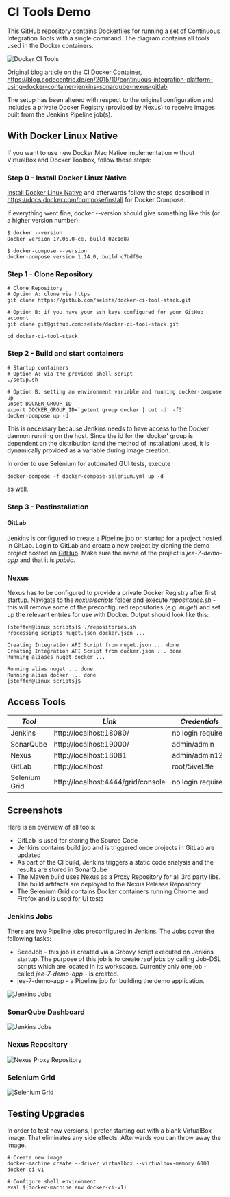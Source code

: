# CI Tools Demo

This GitHub repository contains Dockerfiles for running a set of Continuous Integration Tools with a single command. The diagram contains all tools used in the Docker containers.

![Docker CI Tools](screenshots/docker-ci-tools.png)

Original blog article on the CI Docker Container, https://blog.codecentric.de/en/2015/10/continuous-integration-platform-using-docker-container-jenkins-sonarqube-nexus-gitlab

The setup has been altered with respect to the original configuration and includes a private Docker Registry (provided by Nexus) to receive images built from the Jenkins Pipeline job(s).


## With Docker Linux Native

If you want to use new Docker Mac Native implementation without VirtualBox and Docker Toolbox, follow these steps:

### Step 0 - Install Docker Linux Native

[Install Docker Linux Native](https://docs.docker.com/engine/installation "Install Docker") and afterwards follow the steps described in https://docs.docker.com/compose/install for Docker Compose.

If everything went fine, docker --version should give something like this (or a higher version number):
```
$ docker --version
Docker version 17.06.0-ce, build 02c1d87

$ docker-compose --version
docker-compose version 1.14.0, build c7bdf9e
```

### Step 1 - Clone Repository

```
# Clone Repository
# Option A: clone via https
git clone https://github.com/selste/docker-ci-tool-stack.git

# Option B: if you have your ssh keys configured for your GitHub account
git clone git@github.com:selste/docker-ci-tool-stack.git

cd docker-ci-tool-stack
```

### Step 2 - Build and start containers

```
# Startup containers
# Option A: via the provided shell script
./setup.sh

# Option B: setting an environment variable and running docker-compose up
unset DOCKER_GROUP_ID
export DOCKER_GROUP_ID=`getent group docker | cut -d: -f3`
docker-compose up -d
```
This is necessary because Jenkins needs to have access to the Docker daemon running on the host. Since the id for the 'docker' group is dependent on the distribution (and the method of installation) used, it is dynamically provided as a variable during image creation.

In order to use Selenium for automated GUI tests, execute
```
docker-compose -f docker-compose-selenium.yml up -d
```
as well.

### Step 3 - Postinstallation

#### GitLab

Jenkins is configured to create a Pipeline job on startup for a project hosted in GitLab. Login to GitLab and create a new project by cloning the demo project hosted on [GitHub](https://github.com/oraum/jee-7-demo-app "jee-7-demo-app"). Make sure the name of the project is *jee-7-demo-app* and that it is *public*.

### Nexus

Nexus has to be configured to provide a private Docker Registry after first startup. Navigate to the *nexus/scripts* folder and execute *repositories.sh* - this will remove some of the preconfigured repositories (e.g. *nuget*) and set up the relevant entries for use with Docker.
Output should look like this:
```
[steffen@linux scripts]$ ./repositories.sh
Processing scripts nuget.json docker.json ...

Creating Integration API Script from nuget.json ... done
Creating Integration API Script from docker.json ... done
Running aliases nuget docker ...

Running alias nuget ... done
Running alias docker ... done
[steffen@linux scripts]$
```

## Access Tools

| *Tool* | *Link* | *Credentials* |
| ------------- | ------------- | ------------- |
| Jenkins | http://localhost:18080/ | no login required |
| SonarQube | http://localhost:19000/ | admin/admin |
| Nexus | http://localhost:18081 | admin/admin123 |
| GitLab | http://localhost | root/5iveL!fe |
| Selenium Grid | http://localhost:4444/grid/console | no login required |

## Screenshots

Here is an overview of all tools:

- GitLab is used for storing the Source Code
- Jenkins contains build job and is triggered once projects in GitLab are updated
- As part of the CI build, Jenkins triggers a static code analysis and the results are stored in SonarQube
- The Maven build uses Nexus as a Proxy Repository for all 3rd party libs. The build artifacts are deployed to the Nexus Release Repository
- The Selenium Grid contains Docker containers running Chrome and Firefox and is used for UI tests

### Jenkins Jobs

There are two Pipeline jobs preconfigured in Jenkins.
The Jobs cover the following tasks:
- SeedJob - this job is created via a Groovy script executed on Jenkins startup. The purpose of this job is to create *real* jobs by calling Job-DSL scripts which are located in its workspace. Currently only one job - called *jee-7-demo-app* - is created.
- jee-7-demo-app - a Pipeline job for building the demo application.

![Jenkins Jobs](screenshots/jenkins.png)

### SonarQube Dashboard

![Jenkins Jobs](screenshots/sonar-analysis-conference-app.png)

### Nexus Repository

![Nexus Proxy Repository](screenshots/nexus.png)

### Selenium Grid

![Selenium Grid](screenshots/selenium-grid.png)

## Testing Upgrades

In order to test new versions, I prefer starting out with a blank VirtualBox image.
That eliminates any side effects. Afterwards you can throw away the image.

```
# Create new image
docker-machine create --driver virtualbox --virtualbox-memory 6000 docker-ci-v1

# Configure shell environment
eval $(docker-machine env docker-ci-v1)
```
